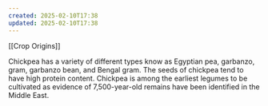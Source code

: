 ```yaml
---
created: 2025-02-10T17:38
updated: 2025-02-10T17:38
---
```

[[Crop Origins]] 


Chickpea has a variety of different types know as Egyptian pea, garbanzo, gram, garbanzo bean, and Bengal gram. The seeds of chickpea tend to have high protein content. Chickpea is among the earliest legumes to be cultivated as evidence of 7,500-year-old remains have been identified in the Middle East.

